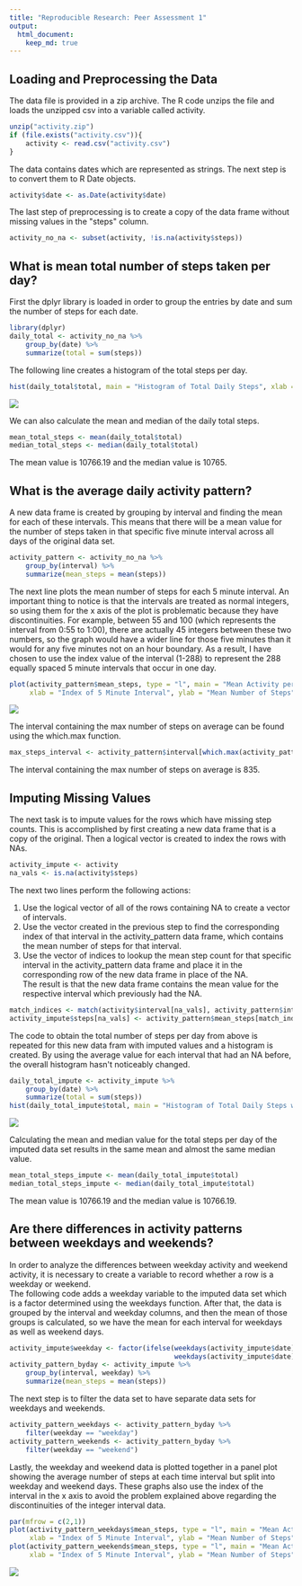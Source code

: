 ```yaml
---
title: "Reproducible Research: Peer Assessment 1"
output: 
  html_document:
    keep_md: true
---
```



## Loading and Preprocessing the Data
The data file is provided in a zip archive. The R code unzips the file and loads the unzipped csv into a variable called activity.

```r
unzip("activity.zip")
if (file.exists("activity.csv")){
    activity <- read.csv("activity.csv")
}
```
The data contains dates which are represented as strings. The next step is to convert them to R Date objects.

```r
activity$date <- as.Date(activity$date)
```

The last step of preprocessing is to create a copy of the data frame without missing values in the "steps" column.

```r
activity_no_na <- subset(activity, !is.na(activity$steps))
```

## What is mean total number of steps taken per day?
First the dplyr library is loaded in order to group the entries by date and sum the number of steps for each date.

```r
library(dplyr)
daily_total <- activity_no_na %>%
    group_by(date) %>%
    summarize(total = sum(steps))
```

The following line creates a histogram of the total steps per day.

```r
hist(daily_total$total, main = "Histogram of Total Daily Steps", xlab = "Total Steps per Day")
```

![](PA1_template_files/figure-html/unnamed-chunk-5-1.png)<!-- -->

We can also calculate the mean and median of the daily total steps.

```r
mean_total_steps <- mean(daily_total$total)
median_total_steps <- median(daily_total$total)
```
The mean value is 10766.19 and the median value is 10765.

## What is the average daily activity pattern?
A new data frame is created by grouping by interval and finding the mean for each of these intervals. This means that there will be a mean value for the number of steps taken in that specific five minute interval across all days of the original data set.

```r
activity_pattern <- activity_no_na %>%
    group_by(interval) %>%
    summarize(mean_steps = mean(steps))
```

The next line plots the mean number of steps for each 5 minute interval. An important thing to notice is that the intervals are treated as normal integers, so using them for the x axis of the plot is problematic because they have discontinuities. For example, between 55 and 100 (which represents the interval from 0:55 to 1:00), there are actually 45 integers between these two numbers, so the graph would have a wider line for those five minutes than it would for any five minutes not on an hour boundary. As a result, I have chosen to use the index value of the interval (1-288) to represent the 288 equally spaced 5 minute intervals that occur in one day.

```r
plot(activity_pattern$mean_steps, type = "l", main = "Mean Activity per 5 Minute Interval", 
     xlab = "Index of 5 Minute Interval", ylab = "Mean Number of Steps")
```

![](PA1_template_files/figure-html/unnamed-chunk-8-1.png)<!-- -->

The interval containing the max number of steps on average can be found using the which.max function.

```r
max_steps_interval <- activity_pattern$interval[which.max(activity_pattern$mean_steps)]
```
The interval containing the max number of steps on average is 835.

## Imputing Missing Values
The next task is to impute values for the rows which have missing step counts. This is accomplished by first creating a new data frame that is a copy of the original. Then a logical vector is created to index the rows with NAs.

```r
activity_impute <- activity
na_vals <- is.na(activity$steps)
```

The next two lines perform the following actions:  
1. Use the logical vector of all of the rows containing NA to create a vector of intervals.  
2. Use the vector created in the previous step to find the corresponding index of that interval in the activity_pattern data frame, which contains the mean number of steps for that interval.  
3. Use the vector of indices to lookup the mean step count for that specific interval in the activity_pattern data frame and place it in the corresponding row of the new data frame in place of the NA.  
The result is that the new data frame contains the mean value for the respective interval which previously had the NA.

```r
match_indices <- match(activity$interval[na_vals], activity_pattern$interval)
activity_impute$steps[na_vals] <- activity_pattern$mean_steps[match_indices]
```

The code to obtain the total number of steps per day from above is repeated for this new data fram with imputed values and a histogram is created. By using the average value for each interval that had an NA before, the overall histogram hasn't noticeably changed.

```r
daily_total_impute <- activity_impute %>%
    group_by(date) %>%
    summarize(total = sum(steps))
hist(daily_total_impute$total, main = "Histogram of Total Daily Steps with Imputed Data", xlab = "Total Steps per Day")
```

![](PA1_template_files/figure-html/unnamed-chunk-12-1.png)<!-- -->

Calculating the mean and median value for the total steps per day of the imputed data set results in the same mean and almost the same median value.

```r
mean_total_steps_impute <- mean(daily_total_impute$total)
median_total_steps_impute <- median(daily_total_impute$total)
```
The mean value is 10766.19 and the median value is 10766.19.

## Are there differences in activity patterns between weekdays and weekends?
In order to analyze the differences between weekday activity and weekend activity, it is necessary to create a variable to record whether a row is a weekday or weekend.  
The following code adds a weekday variable to the imputed data set which is a factor determined using the weekdays function. After that, the data is grouped by the interval and weekday columns, and then the mean of those groups is calculated, so we have the mean for each interval for weekdays as well as weekend days.

```r
activity_impute$weekday <- factor(ifelse(weekdays(activity_impute$date) != "Sunday" & 
                                         weekdays(activity_impute$date) != "Saturday", "weekday", "weekend"))
activity_pattern_byday <- activity_impute %>% 
    group_by(interval, weekday) %>% 
    summarize(mean_steps = mean(steps))
```

The next step is to filter the data set to have separate data sets for weekdays and weekends.

```r
activity_pattern_weekdays <- activity_pattern_byday %>%
    filter(weekday == "weekday")
activity_pattern_weekends <- activity_pattern_byday %>%
    filter(weekday == "weekend")
```

Lastly, the weekday and weekend data is plotted together in a panel plot showing the average number of steps at each time interval but split into weekday and weekend days. These graphs also use the index of the interval in the x axis to avoid the problem explained above regarding the discontinuities of the integer interval data.

```r
par(mfrow = c(2,1))
plot(activity_pattern_weekdays$mean_steps, type = "l", main = "Mean Activity Level for Weekdays", 
     xlab = "Index of 5 Minute Interval", ylab = "Mean Number of Steps")
plot(activity_pattern_weekends$mean_steps, type = "l", main = "Mean Activity Level for Weekends", 
     xlab = "Index of 5 Minute Interval", ylab = "Mean Number of Steps")
```

![](PA1_template_files/figure-html/unnamed-chunk-16-1.png)<!-- -->
